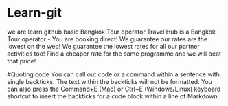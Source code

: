 # Learn-git
we are learn github basic
Bangkok Tour operator
Travel Hub is a Bangkok Tour operator - You are booking direct! We guarantee our rates are the lowest on the web! We guarantee the lowest rates for all our partner activities too! Find a cheaper rate for the same programme and we will beat that price!

#Quoting code
You can call out code or a command within a sentence with single backticks. The text within the backticks will not be formatted. You can also press the Command+E (Mac) or Ctrl+E (Windows/Linux) keyboard shortcut to insert the backticks for a code block within a line of Markdown.
